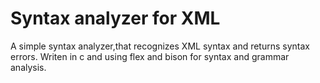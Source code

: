 # Syntax analyzer for XML 

A simple syntax analyzer,that recognizes XML syntax and returns syntax errors.
Writen in c and using flex and bison for syntax and grammar analysis.
